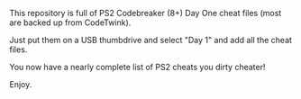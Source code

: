 This repository is full of PS2 Codebreaker (8+) Day One cheat files (most are backed up from CodeTwink). 

Just put them on a USB thumbdrive and select "Day 1" and add all the cheat files.

You now have a nearly complete list of PS2 cheats you dirty cheater!

Enjoy.
